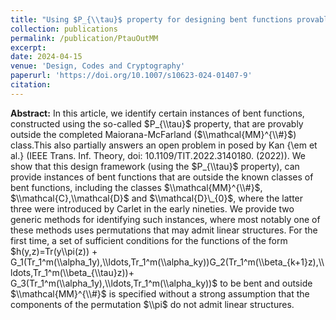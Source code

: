 ```yaml
---
title: "Using $P_{\\tau}$ property for designing bent functions provably outside the completed Maiorana-McFarland class"
collection: publications
permalink: /publication/PtauOutMM
excerpt: 
date: 2024-04-15
venue: 'Design, Codes and Cryptography'
paperurl: 'https://doi.org/10.1007/s10623-024-01407-9'
citation: 
---
```


**Abstract:** In this article, we identify certain instances of bent functions, constructed using the so-called $P_{\\tau}$ property, that are provably outside the completed Maiorana-McFarland ($\\mathcal{MM}^{\\#}$) class.This also partially answers an open problem in posed by Kan {\em et al.} (IEEE Trans. Inf. Theory, doi: 10.1109/TIT.2022.3140180. (2022)).	We show that this design  framework (using the $P_{\\tau}$ property),  can provide instances of bent functions that are outside the known classes of  bent functions, including the classes  $\\mathcal{MM}^{\\#}$, $\\mathcal{C},\\mathcal{D}$ and $\\mathcal{D}\_{0}$, where  the latter three were introduced by Carlet in the early nineties. We provide two generic methods for identifying such instances, where most notably one of these methods uses permutations that may admit  linear structures. For the first time, a set of sufficient conditions for the functions of the form  $h(y,z)=Tr(y\\pi(z)) + G_1(Tr_1^m(\\alpha_1y),\\ldots,Tr_1^m(\\alpha_ky))G_2(Tr_1^m(\\beta_{k+1}z),\\ldots,Tr_1^m(\\beta_{\\tau}z))+ G_3(Tr_1^m(\\alpha_1y),\\ldots,Tr_1^m(\\alpha_ky))$  to be bent and outside $\\mathcal{MM}^{\\#}$ is specified without a strong assumption that the components of the permutation $\\pi$ do not admit linear structures.
